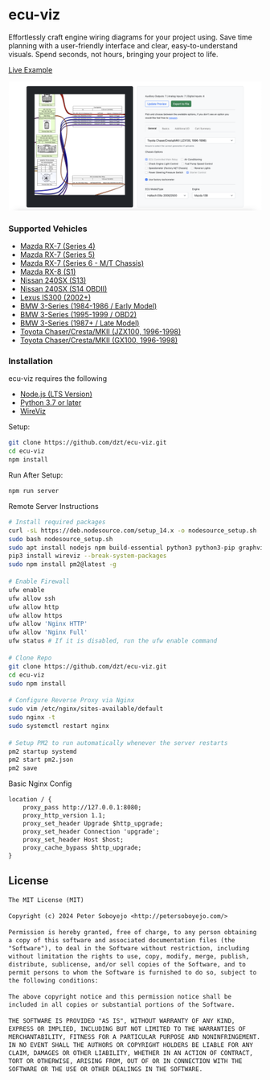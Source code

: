 # ecu-viz

Effortlessly craft engine wiring diagrams for your project using. Save time planning with a user-friendly interface and clear, easy-to-understand visuals. Spend seconds, not hours, bringing your project to life.

[Live Example](http://viz.petersoboyejo.com/)

![Preview](./docs//images/git-preview.png)

### Supported Vehicles
- [Mazda RX-7 (Series 4)](https://github.com/dzt/ecu-viz/tree/main/pinout_data/chassis/fc_s4)
- [Mazda RX-7 (Series 5)](https://github.com/dzt/ecu-viz/tree/main/pinout_data/chassis/fc_s5)
- [Mazda RX-7 (Series 6 - M/T Chassis)](https://github.com/dzt/ecu-viz/tree/main/pinout_data/chassis/fd_s6)
- [Mazda RX-8 (S1)](https://github.com/dzt/ecu-viz/tree/main/pinout_data/chassis/rx8_s1)
- [Nissan 240SX (S13)](https://github.com/dzt/ecu-viz/tree/main/pinout_data/chassis/s13)
- [Nissan 240SX (S14 OBDII)](https://github.com/dzt/ecu-viz/tree/main/pinout_data/chassis/s14)
- [Lexus IS300 (2002+)](https://github.com/dzt/ecu-viz/tree/main/pinout_data/chassis/is300_2002+)
- [BMW 3-Series (1984-1986 / Early Model)](https://github.com/dzt/ecu-viz/tree/main/pinout_data/chassis/e30)
- [BMW 3-Series (1995-1999 / OBD2)](https://github.com/dzt/ecu-viz/tree/main/pinout_data/chassis/e36)
- [BMW 3-Series (1987+ / Late Model)](https://github.com/dzt/ecu-viz/tree/main/pinout_data/chassis/e36)
- [Toyota Chaser/Cresta/MKII (JZX100, 1996-1998)](https://github.com/dzt/ecu-viz/tree/main/pinout_data/chassis/jzx100)
- [Toyota Chaser/Cresta/MKII (GX100, 1996-1998)](https://github.com/dzt/ecu-viz/tree/main/pinout_data/chassis/gx100)


### Installation

ecu-viz requires the following
- [Node.js (LTS Version)](http://nodejs.org/)
- [Python 3.7 or later](https://www.python.org/downloads/)
- [WireViz](https://github.com/wireviz/WireViz)

Setup:

```sh
git clone https://github.com/dzt/ecu-viz.git
cd ecu-viz
npm install
```

Run After Setup:

```sh
npm run server
```

Remote Server Instructions
```sh
# Install required packages
curl -sL https://deb.nodesource.com/setup_14.x -o nodesource_setup.sh
sudo bash nodesource_setup.sh
sudo apt install nodejs npm build-essential python3 python3-pip graphviz nginx -y
pip3 install wireviz --break-system-packages
sudo npm install pm2@latest -g

# Enable Firewall
ufw enable
ufw allow ssh
ufw allow http
ufw allow https
ufw allow 'Nginx HTTP'
ufw allow 'Nginx Full'
ufw status # If it is disabled, run the ufw enable command

# Clone Repo
git clone https://github.com/dzt/ecu-viz.git
cd ecu-viz
sudo npm install

# Configure Reverse Proxy via Nginx
sudo vim /etc/nginx/sites-available/default
sudo nginx -t
sudo systemctl restart nginx

# Setup PM2 to run automatically whenever the server restarts
pm2 startup systemd
pm2 start pm2.json
pm2 save
```

Basic Nginx Config
```
location / {
    proxy_pass http://127.0.0.1:8080;
    proxy_http_version 1.1;
    proxy_set_header Upgrade $http_upgrade;
    proxy_set_header Connection 'upgrade';
    proxy_set_header Host $host;
    proxy_cache_bypass $http_upgrade;
}
```

## License

```
The MIT License (MIT)

Copyright (c) 2024 Peter Soboyejo <http://petersoboyejo.com/>

Permission is hereby granted, free of charge, to any person obtaining a copy of this software and associated documentation files (the "Software"), to deal in the Software without restriction, including without limitation the rights to use, copy, modify, merge, publish, distribute, sublicense, and/or sell copies of the Software, and to permit persons to whom the Software is furnished to do so, subject to the following conditions:

The above copyright notice and this permission notice shall be included in all copies or substantial portions of the Software.

THE SOFTWARE IS PROVIDED "AS IS", WITHOUT WARRANTY OF ANY KIND, EXPRESS OR IMPLIED, INCLUDING BUT NOT LIMITED TO THE WARRANTIES OF MERCHANTABILITY, FITNESS FOR A PARTICULAR PURPOSE AND NONINFRINGEMENT. IN NO EVENT SHALL THE AUTHORS OR COPYRIGHT HOLDERS BE LIABLE FOR ANY CLAIM, DAMAGES OR OTHER LIABILITY, WHETHER IN AN ACTION OF CONTRACT, TORT OR OTHERWISE, ARISING FROM, OUT OF OR IN CONNECTION WITH THE SOFTWARE OR THE USE OR OTHER DEALINGS IN THE SOFTWARE.
```